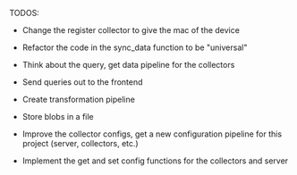 TODOS:

- Change the register collector to give the mac of the device
- Refactor the code in the sync_data function to be "universal"
- Think about the query, get data pipeline for the collectors
- Send queries out to the frontend

- Create transformation pipeline
- Store blobs in a file

- Improve the collector configs, get a new configuration pipeline for this project (server, collectors, etc.)
- Implement the get and set config functions for the collectors and server
